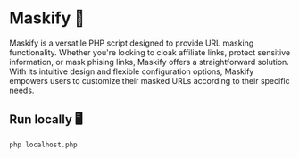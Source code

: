 # Maskify 🥸

Maskify is a versatile PHP script designed to provide URL masking functionality. Whether you're looking to cloak affiliate links, protect sensitive information, or mask phising links, Maskify offers a straightforward solution. With its intuitive design and flexible configuration options, Maskify empowers users to customize their masked URLs according to their specific needs.

## Run locally 🖥️

```bash
php localhost.php
```

